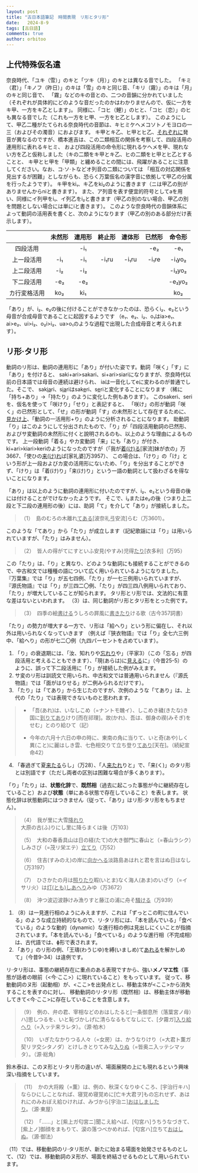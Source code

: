 ```yaml
---
layout: post
title: "古日本語筆記　時間表現　リ形とタリ形"
date:   2024-8-9
tags: [古日語]
comments: true
author: orbitoo
---
```


## 上代特殊仮名遣

奈良時代、「ユキ（雪）」のキと「ツキ（月）」のキとは異なる音でした。
「キミ（君）」「キノフ（昨日）」のキは「雪」のキと同じ音、「キリ（霧）」のキは「月」のキと同じ音で、
「霧」などのキの音との、二つの音韻に分かれていました（それぞれが具体的にどのような音だったのかはわかりませんので、仮に一方をキ甲、一方をキ乙とします」。
同様に、「コヒ（鯉）」のヒと、「コヒ（恋）」のヒも異なる音でした（これも一方をヒ甲、一方をヒ乙とします）。
このようにして、甲乙二種がたてられる奈良時代の音節は、キヒミケヘメコソトノモヨロの一三（およびその濁音）におよびます。
キ甲とキ乙、ヒ甲とヒ乙、<u>それぞれに</u>発音が異なるのですが、橋本進吉は、この二類相互の関係を考察して、四段活用の連用形に表れるキヒミ、
および四段活用の命令形に現れるケヘメを甲、現れない方を乙と仮称しました（キの二類をキ甲とキ乙、ヒの二類をヒ甲とヒ乙とすることと、
キ甲とヒ甲を「甲類」と纏めることの間には、飛躍があることに注意してください。なお、コ·ソ·トなどオ列音の二類については
「相互の対応関係を見出するが困難」としながらも、恐らく万葉仮名の漢字音に依拠して甲乙の分属を行ったようです）。
キ甲をki₁、キ乙をki₂のように書きます（ニは甲乙の別がありませんからniと書きます）。
また、ア列音を表す便宜的符号としてaを用い、同様にイ列甲をi₁、イ列乙をi₂と書きます（甲乙の別のない場合、甲乙の別を問題としない場合には単にiと書きます）。
このような奈良時代の音韻体系によって動詞の活用表を書くと、次のようになります（甲乙の別のある部分だけ表示します）。

|              | 未然形 | 連用形 | 終止形 | 連体形 | 已然形 | 命令形 |
| :----------: | :----: | :----: | :----: | :----: | :----: | :----: |
|   四段活用   |        |  -i₁   |        |        |  -e₂   |  -e₁   |
|  上一段活用  |  -i₁   |  -i₁   | -i₁ru  | -i₁ru  | -i₁re  | -i₁yo₂ |
|  上二段活用  |  -i₂   |  -i₂   |        |        |        | -i₂yo₂ |
|  下二段活用  |  -e₂   |  -e₂   |        |        |        | -e₂yo₂ |
| カ行変格活用 |  ko₂   |  ki₁   |        |        |        |  ko₂   |

「あり」が、i₂、e₂の後に付けることができなかったのは、恐らくi₂、e₂という母音が合成母音であることに起因するようです
（e₁、e₂、i₂、o₁はia>e₁、ai>e₂、ui>i₂、o₂i>i₂、ua>o₁のような過程で出現した合成母音と考えられます）。

## リ形·タリ形

動詞のリ形は、動詞の連用形に「あり」が付いた姿です。動詞「咲く」「す」に「あり」を付けると、
saki+ari>sakari、si+ari>siariになりますが、奈良時代以前の日本語では母音の連続は避けられ、
iaは一音化してeに変わるのが普通でした。そこで、
sak<u>ia</u>ri、s<u>ia</u>riはsak<u>e</u>ri、s<u>e</u>riと変化することになります
（稀に「持ち+あり」->「持たり」のように変化した例もあります）。
このsakeri、seriを、仮名を使って「咲けり」「せり」と表記すると、
「咲け」の形が動詞「咲く」の已然形として、「せ」の形が動詞「す」の未然形として存在するために、
<u>見かけ上</u>、「動詞の一活用形+り」のように分析されることになります。
助動詞「り」はこのようにして分出されたもので、「り」が「四段活用動詞の已然形、およびサ変動詞の未然形に付くと說明されるのも、以上のような理由によるものです。
上一段動詞「着る」やカ変動詞「来」にも「あり」が付き、
ki+ari>kiari>keriのようになったのですが（「我が<u>着(け)る</u>[家流]妹が衣の」万3667、「使ひの<u>来(け)れ</u>ば[家礼婆]万3957）、
この場合は、「けり」の「け」という形が上一段およびカ変の活用形にないため、「り」を分出することができず、「けり」は「着(け)り」「来(け)り」という一語の動詞として扱わざるを得ないことになります。

「あり」は以上のように動詞の連用形に付いたのですが、i₂、e₂という母音の後には付けることがでけなかったようです。
そこで、i₂またはe₂の後（つまり上二段と下二段の連用形の後）には、助詞「て」を介して「あり」が接続しました。

> （1）　島のむろの木離れ<u>てある</u>[波奈礼弖安流]らむ（万3601）。

このような「てあり」から「たり」が成立します（記紀歌謡には「り」は用いられていますが、「たり」はみません）。

> （2）　皆人の得がてにすといふ安見(やすみ)児得<u>たり</u>[衣多利]（万95）

この「たり」は、「り」と異なり、どのような動詞にも接続することができるので、中古和文では種種の語について広く用いられているようになりました。
『万葉集』では「り」が五七四例、「たり」が一七三例用いられていますが、
『源氏物語』では「り」が三四二〇例、「たり」が四三四八例用いられており、「たり」が増大していることが知られます。
タリ形とリ形では、文法的に有意な差はないといわれます。
（3）は、同じ動詞がリ形とタリ形をとった例です。

> （3）　四季の絵<u>書ける</u>うしろの屛風に<u>書きたり</u>ける歌（古今357詞書）

「たり」の勢力が増大する一方で、リ形は「給へり」という形に偏在し、それ以外は用いられなくなっていきます
（例えば『狭衣物語』では「り」全七六三例中、「給へり」の形が七二〇例（九四パーセントを占めています）。

1. 「り」の衰退期には、「汝、知れりや<u>忘れり</u>や」（平家3）（この「忘る」が四段活用と考えることもできます）、「現(あらは)に<u>見える</u>に」（今昔25-5）のように、誤って下二段活用に「り」が接続した例がみえます。
2. サ変のリ形は訓読文で用いられ、中古和文では普通用いられません（『源氏物語』では「面がはりせる」が二例みられるだけです）。
3. 「たり」は「てあり」から生じたのですが、次例のような「てあり」は、上代の「たり」では表現できないものと思われます。
> - 「吾(あれ)は、いなしこめ（=ナントモ醜イ）、しこめき穢(きたな)き国に<u>到りてあり</u>けり[而在祁理]。故(かれ)、吾は、御身の禊(みそぎ)をせむ」とのり給ひて（記）
>
> - 今年の六月十六日の申の時に、東南の角に当りて、いと奇(あや)しく異(こと)に麗はしき雲、七色相交りて立ち登り<u>てあり</u>[天在]。（続紀宣命42）
4. 「春過ぎて夏<u>来たる</u>らし」（万28）、「人<u>来たれ</u>りと」で、「来(く)」のタリ形とは別語です（ただし両者の区別は困難な場合が多くあります）。

「り」「たり」は、**状態化辞**で、**既然相**（過去に起こった事態が今に継続存在していること）および**状態**（単にある状態で存在していること）を表します。
状態化辞は状態動詞にはつきません（従って、「あり」はリ形·タリ形をもちません）。

> （4）　我が里に大雪<u>降れり</u>大原の古(ふ)りにし里に降らまくは後（万103）
>
> （5）　大和の春香具山は日の経(たて)の大き御門に春山と（=春山ラシク）しみさび（=茂リ栄エテ）<u>立てり</u>（万52）
>
> （6）　住吉(すみのえ)の岸に<u>向かへる</u>淡路島あはれと君を言はぬ日はなし（万3197）
>
> （7）　ひさかたの月は<u>照りたり</u>暇(いとま)なく海人(あま)のいざり（=イサリ火）は<u>灯(とも)しあへり</u>みゆ（万3672）
>
> （8）　沖つ波辺波静けみ漁りすと藤江の浦に舟そ<u>騷ける</u>（万939）

1. （8）は一見進行相のようにみえますが、これは「ずっとこの町に住んでいる」のような成立持続的なもので、リ·タリ形には、「本を読んでいる」「食べている」のような動的（dynamic）な進行相の例は見出しにくいことが指摘されています。「本を読んでいる」「食べている」のような進行相（不完成相）は、古代語では、ɸ形で表されます。
2. 「あり」のリ形の例、「王璹(わうじゆ)を縛(いましめ)て<u>あれる</u>を解かしめて」（今昔9-34）は違例です。

リ·タリ形は、事態の継続存在に重点のある表現ですから、強い**メノマエ性**（事態が話者の眼前（<今·ここ>）に現れていること）をもっています。
従って、移動動詞のヌ形（起動相）が、<ここ>を出発点とし、移動主体が<ここ>から消失することを表すのに対し、
移動動詞のリ·タリ形（既然相）は、移動主体が移動してきて<今·ここ>に存在していることを含意します。

> （9）　例の、弁の君、宰相などのおはしたると[一条御息所（落葉宮ノ母）ハ]思しつるを、いと恥づかしげに清らなるもてなしにて、[夕霧ガ]<u>入り給へり</u>（=入ッテ来ラレタ）。（源·柏木）
>
> （10）　いぎたなかりつる人々（=女房）は、かうなりけり（=大君ト薫ガ契リヲ交シタノダ）とけしきとりてみな<u>入りぬ</u>（=皆奥ニ入ッテシマッタ）。（源·総角）

鈴木泰は、このヌ形とリ·タリ形の違いが、場面展開の上にも現れるという興味深い指摘をしています。

> （11）　かの大将殿（=薫）は、例の、秋深くなりゆくころ、[宇治行キハ]ならひにしことなれば、寝覚め寝覚めに[亡キ大君ヲ]もの忘れせず、あはれにのみおぼえ給ひければ、みづから[宇治ニ]<u>おはしましたり</u>。（源·東屋）
>
> （12）　「……」と[紫上ガ匂宮ニ]聞こえ給へば、[匂宮ハ]うちうなづきて、[紫上ノ]御顔をまもりて、涙の落つべかめれば、[匂宮ハ]立ちて<u>おはしぬ</u>。（源·御法）

（11）では、移動動詞のリ·タリ形が、新たに始まる場面を始発させるものとして、（12）では、移動動詞のヌ形が、場面を終結させるものとして用いられています。
